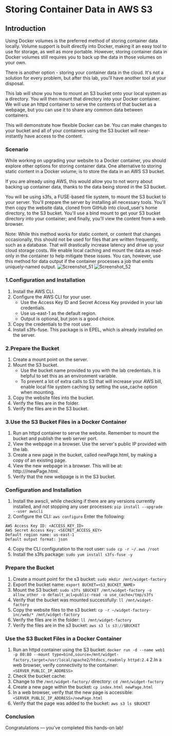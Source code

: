 # Storing Container Data in AWS S3

## Introduction
Using Docker volumes is the preferred method of storing container data locally. Volume support is built directly into Docker, making it an easy tool to use for storage, as well as more portable. However, storing container data in Docker volumes still requires you to back up the data in those volumes on your own.

There is another option - storing your container data in the cloud. It's not a solution for every problem, but after this lab, you'll have another tool at your disposal.

This lab will show you how to mount an S3 bucket onto your local system as a directory. You will then mount that directory into your Docker container. We will use an httpd container to serve the contents of that bucket as a webpage, but you can use it to share any common data between containers.

This will demonstrate how flexible Docker can be. You can make changes to your bucket and all of your containers using the S3 bucket will near-instantly have access to the content.

### Scenario
While working on upgrading your website to a Docker container, you should explore other options for storing container data. One alternative to storing static content in a Docker volume, is to store the data in an AWS S3 bucket.

If you are already using AWS, this would allow you to not worry about backing up container data, thanks to the data being stored in the S3 bucket.

You will be using s3fs, a FUSE-based file system, to mount the S3 bucket to your server. You'll prepare the server by installing all necessary tools. You'll then copy the website data, cloned from GitHub into cloud_user's home directory, to the S3 bucket. You'll use a bind mount to get your S3 bucket directory into your container; and finally, you'll view the content from a web browser.

Note: While this method works for static content, or content that changes occasionally, this should not be used for files that are written frequently, such as a database. That will drastically increase latency and drive up your cloud storage costs. We enable local caching and mount the data as read-only in the container to help mitigate these issues. You can, however, use this method for data output if the container processes a job that emits uniquely-named output.
![Screenshot_51](https://user-images.githubusercontent.com/106797604/199860801-756aa61b-bb23-4ae1-a47d-3decc528038c.png)
![Screenshot_52](https://user-images.githubusercontent.com/106797604/199860804-65a18577-e7b1-4925-8ce7-cbdf856914ef.png)


### 1.Configuration and Installation
1. Install the AWS CLI.
2. Configure the AWS CLI for your user.
   - Use the Access Key ID and Secret Access Key provided in your lab credentials.
   - Use us-east-1 as the default region.
   - Output is optional, but json is a good choice.
3. Copy the credentials to the root user.
4. Install s3fs-fuse. This package is in EPEL, which is already installed on the server.

### 2.Prepare the Bucket
1. Create a mount point on the server.
2. Mount the S3 bucket.
   - Use the bucket name provided to you with the lab credentials. It is helpful to set this as an environment variable.
   - To prevent a lot of extra calls to S3 that will increase your AWS bill, enable local file system caching by setting the use_cache option when mounting.
3. Copy the website files into the bucket.
4. Verify the files are in the folder.
5. Verify the files are in the S3 bucket.

### 3.Use the S3 Bucket Files in a Docker Container
1. Run an httpd container to serve the website. Remember to mount the bucket and publish the web server port.
2. View the webpage in a browser. Use the server's public IP provided with the lab.
3. Create a new page in the bucket, called newPage.html, by making a copy of an existing page.
4. View the new webpage in a browser. This will be at: http://<ServerPublicIP>/newPage.html.
5. Verify that the new webpage is in the S3 bucket.

  
  ### Configuration and Installation
1. Install the awscli, while checking if there are any versions currently installed, and not stopping any user processes:
```pip install --upgrade --user awscli```
2. Configure the CLI:
```aws configure```
Enter the following:
```
AWS Access Key ID: <ACCESS_KEY_ID>
AWS Secret Access Key: <SECRET_ACCESS_KEY>
Default region name: us-east-1
Default output format: json
```
4. Copy the CLI configuration to the root user:
```sudo cp -r ~/.aws /root```
5. Install the s3fs package:
```sudo yum install s3fs-fuse -y```

  
### Prepare the Bucket
1. Create a mount point for the s3 bucket:
```sudo mkdir /mnt/widget-factory```
2. Export the bucket name:
```export BUCKET=<S3_BUCKET_NAME>```
3. Mount the S3 bucket:
```sudo s3fs $BUCKET /mnt/widget-factory -o allow_other -o default_acl=public-read -o use_cache=/tmp/s3fs```
4. Verify that the bucket was mounted successfully:
```ll /mnt/widget-factory```
5. Copy the website files to the s3 bucket:
```cp -r ~/widget-factory-inc/web/* /mnt/widget-factory```
6. Verify the files are in the folder:
```ll /mnt/widget-factory```
7. Verify the files are in the s3 bucket:
```aws s3 ls s3://$BUCKET```

### Use the S3 Bucket Files in a Docker Container
1. Run an httpd container using the S3 bucket:
```docker run -d --name web1 -p 80:80 --mount type=bind,source=/mnt/widget-factory,target=/usr/local/apache2/htdocs,readonly httpd:2.4```
2.In a web browser, verify connectivity to the container:
```<SERVER_PUBLIC_IP_ADDRESS>```
3. Check the bucket cache:
4. Change to the ```/mnt/widget-factory/``` directory:
```cd /mnt/widget-factory```
5. Create a new page within the bucket:
```cp index.html newPage.html```
6. In a web browser, verify that the new page is accessible:
```<SERVER_PUBLIC_IP_ADDRESS>/newPage.html```
7. Verify that the page was added to the bucket:
```aws s3 ls $BUCKET```

  ### Conclusion
Congratulations — you've completed this hands-on lab!
